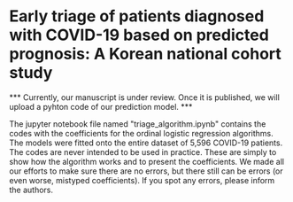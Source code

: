 # Early triage of patients diagnosed with COVID-19 based on predicted prognosis: A Korean national cohort study

*** Currently, our manuscript is under review. Once it is published, we will upload a pyhton code of our prediction model. ***

The jupyter notebook file named "triage_algorithm.ipynb" contains the codes with the coefficients for the ordinal logistic regression algorithms. The models were fitted onto the entire dataset of 5,596 COVID-19 patients. The codes are never intended to be used in practice. These are simply to show how the algorithm works and to present the coefficients. We made all our efforts to make sure there are no errors, but there still can be errors (or even worse, mistyped coefficients). If you spot any errors, please inform the authors.
